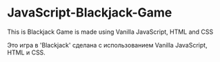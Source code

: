 # JavaScript-Blackjack-Game

This is Blackjack Game is made using Vanilla JavaScript, HTML and CSS

Это игра в 'Blackjack' сделана с использованием Vanilla JavaScript, HTML и CSS.
